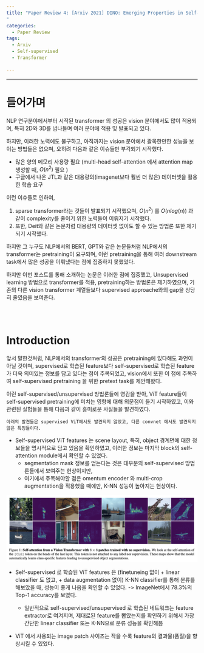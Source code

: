 ```yaml
---
title: "Paper Review 4: [Arxiv 2021] DINO: Emerging Properties in Self-Supervised Vision Transformers
"
categories:
  - Paper Review
tags:
  - Arxiv
  - Self-supervised
  - Transformer
  
---
```


---

# 들어가며

NLP 연구분야에서부터 시작된 transformer 의 성공은 vision 분야에서도 많이 적용되며, 특히 2D와 3D를 넘나들며 여러 분야에 적용 및 발표되고 있다.

하지만, 이러한 노력에도 불구하고, 아직까지는 vision 분야에서 괄목한만한 성능을 보이는 방법들은 없으며, 오히려 다음과 같은 이슈들만 부각되기 시작했다.

- 많은 양의 메모리 사용량 필요 (multi-head self-attention 에서 attention map 생성할 때, $O(n^2)$ 필요 )
- 구글에서 나온 JTL과 같은 대용량의(imagenet보다 훨씬 더 많은) 데이터셋을 활용힌 학습 요구

이런 이슈들로 인하여,

1. sparse transformer라는 것들이 발표되기 시작했으며, $O(n^2)$ 를 $O(n log(n))$ 과 같이 complexity를 줄이기 위한 노력들이 이뤄지기 시작했다.
2. 또한, Deit와 같은 논문처럼 대용량의 데이터셋 없이도 할 수 있는 방법론 또한 제기되기 시작했다.

하지만 그 누구도 NLP에서의 BERT, GPT와 같은 논문들처럼 NLP에서의 transformer는 pretraining이 요구되며, 이런 pretraining을 통해 여러 downstream task에서 많은 성공을 이뤄냈다는 점에 집중하지 못했었다. 

하지만 이번 포스트를 통해 소개하는 논문은 이러한 점에 집중했고, Unsupervised learning 방법으로 transformer를 적용, pretraining하는 방법론은 제기하였으며, 기존의 다른 vision transformer 계열들보다 supervised approache와의 gap을 상당히 줄였음을 보여준다.

<br>
<br>

# Introduction

앞서 말한것처럼, NLP에서의 transformer의 성공은 pretraining에 있다해도 과언이 아닐 것이며, supervised로 학습된 feature보다 self-supervised로 학습된 feature가 더욱 의미있는 정보를 담고 있다는 점이 주목되었고, vision에서 또한 이 점에 주목하여 self-supervised pretraining 을 위한 pretext task를 제안해왔다.

이런 self-supervised/unsupervised 방법론들에 영감을 받아, ViT feature들이 self-supervised pretraining에 미치는 영향에 대해 의문점이 들기 시작하였고, 이와 관련된 실험들을 통해 다음과 같이 흥미로운 사실들을 발견하였다.

```
아래의 발견들은 supervised ViT에서도 발견되지 않았고, 다른 convnet 에서도 발견되지 않은 특징들이다.
```

- Self-supervised ViT features 는 scene layout, 특히, object 경계면에 대한 정보들을 명시적으로 담고 있음을 확인하였고, 이러한 정보는 마지막 block의 self-attention module에서 확인할 수 있었다.
  - segmentation mask 정보를 얻는다는 것은 대부분의 self-supervised 방법론들에서 보여주는 현상이지만,
  - 여기에서 주목해야할 점은 omentum encoder 와 multi-crop augmentation을 적용했을 때에만, K-NN 성능이 높아지는 현상이다.

![fig1](/assets/images/2021-05-11-DINOselftransformer-Arxiv21/fig1.png)

- Self-supervised 로 학습된 ViT features 은 (finetuneing 없이 + linear classifier 도 없고, + data augmentation 없이) K-NN classifier를 통해 분류를 해보았을 때, 성능이 좋게 나옴을 확인할 수 있었다. -> ImageNet에서 78.3%의 Top-1 accuracy를 보였다.
  - 일반적으로 self-supervised/unsupervised 로 학습된 네트워크는 feature extractor로 여겨지며, 제대로된 feature를 뽑았는지를 확인하기 위해서 가장 간단한 linear classifier 또는 K-NN으로 분류 성능을 확인해봄

- ViT 에서 사용되는 image patch 사이즈는 작을 수록 feature의 결과물(품질)을 향상시킬 수 있었다.

